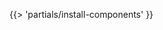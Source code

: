 <!-- The below partial is in the docs-tap/partials directory -->

{{> 'partials/install-components' }}

